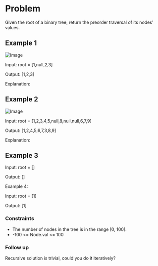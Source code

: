 # Problem

Given the root of a binary tree, return the preorder traversal of its nodes' values.

## Example 1

![Image](https://assets.leetcode.com/uploads/2024/08/29/screenshot-2024-08-29-202743.png)

Input: root = [1,null,2,3]

Output: [1,2,3]

Explanation:

## Example 2

![Image](https://assets.leetcode.com/uploads/2024/08/29/tree_2.png)

Input: root = [1,2,3,4,5,null,8,null,null,6,7,9]

Output: [1,2,4,5,6,7,3,8,9]

Explanation:

## Example 3

Input: root = []

Output: []

Example 4:

Input: root = [1]

Output: [1]

### Constraints

- The number of nodes in the tree is in the range [0, 100].
- -100 <= Node.val <= 100
 
### Follow up

Recursive solution is trivial, could you do it iteratively?
